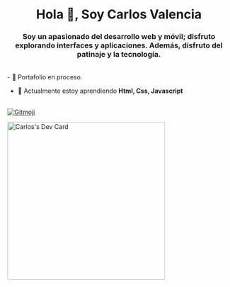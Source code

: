 <h1 align="center">Hola 👋, Soy Carlos Valencia</h1>
<h3 align="center">Soy un apasionado del desarrollo web y móvil; disfruto explorando interfaces y aplicaciones. Además, disfruto del patinaje y la tecnología.</h3>

<br>
- 🔭 Portafolio en proceso.

- 🌱 Actualmente estoy aprendiendo **Html, Css, Javascript**

<br>
<a href="https://gitmoji.dev">
  <img
    src="https://img.shields.io/badge/gitmoji-%20😜%20😍-FFDD67.svg?style=flat-square"
    alt="Gitmoji"
  />
</a>

<a href="https://app.daily.dev/choterifa"><img src="https://api.daily.dev/devcards/v2/PhlMMeX9XnKO1v9M3TEzc.png?r=yvo&type=default" width="356" alt="Carlos's Dev Card"/></a>
